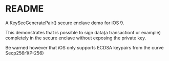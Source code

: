 # README #

A KeySecGeneratePair() secure enclave demo for iOS 9.  

This demonstrates that is possible to sign data(a transactionf or example) completely in the secure enclave without exposing the private key.  

Be warned however that iOS only supports ECDSA keypairs from the curve Secp256r1(P-256)
